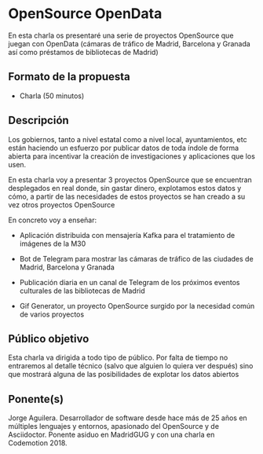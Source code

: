 # OpenSource OpenData

En esta charla os presentaré una serie de proyectos OpenSource que juegan con 
OpenData (cámaras de tráfico de Madrid, Barcelona y Granada así como préstamos de bibliotecas de Madrid)

## Formato de la propuesta

* Charla (50 minutos)

## Descripción

Los gobiernos, tanto a nivel estatal como a nivel local, ayuntamientos, etc están haciendo un esfuerzo por publicar datos de toda índole de forma abierta para incentivar la creación de investigaciones y aplicaciones que los usen.

En esta charla voy a presentar 3 proyectos OpenSource que se encuentran desplegados en real donde, sin gastar dinero, explotamos estos datos y cómo, a partir de las necesidades de estos proyectos se han creado a su vez otros proyectos OpenSource

En concreto voy a enseñar:

- Aplicación distribuida con mensajería Kafka para el tratamiento de imágenes de la M30

- Bot de Telegram para mostrar las cámaras de tráfico de las ciudades de Madrid, Barcelona y Granada

- Publicación diaria en un canal de Telegram de los próximos eventos culturales de las bibliotecas de Madrid

- Gif Generator, un proyecto OpenSource surgido por la necesidad común de varios proyectos

## Público objetivo

Esta charla va dirigida a todo tipo de público. Por falta de tiempo no entraremos al detalle técnico (salvo que alguien
lo quiera ver después) sino que mostrará alguna de las posibilidades de explotar los datos abiertos

## Ponente(s)

Jorge Aguilera. Desarrollador de software desde hace más de 25 años en múltiples lenguajes y entornos, apasionado del 
OpenSource y de Asciidoctor. Ponente asiduo en MadridGUG y con una charla en Codemotion 2018. 


